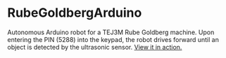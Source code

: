 # RubeGoldbergArduino

Autonomous Arduino robot for a TEJ3M Rube Goldberg machine. Upon entering the PIN (5288) into the keypad, the robot drives forward until an object is detected by the ultrasonic sensor. [View it in action.](https://photos.app.goo.gl/vMd4Ppo128MuzX1B8)

